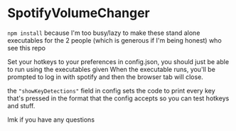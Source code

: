 # SpotifyVolumeChanger

`npm install`
because I'm too busy/lazy to make these stand alone executables for the 2 people (which is generous if I'm being honest) who see this repo

Set your hotkeys to your preferences in config.json, you should just be able to run using the executables given
When the executable runs, you'll be prompted to log in with spotify and then the browser tab will close.

the `"showKeyDetections"` field in config sets the code to print every key that's pressed in the format that the config accepts so you can test hotkeys and stuff.

lmk if you have any questions
